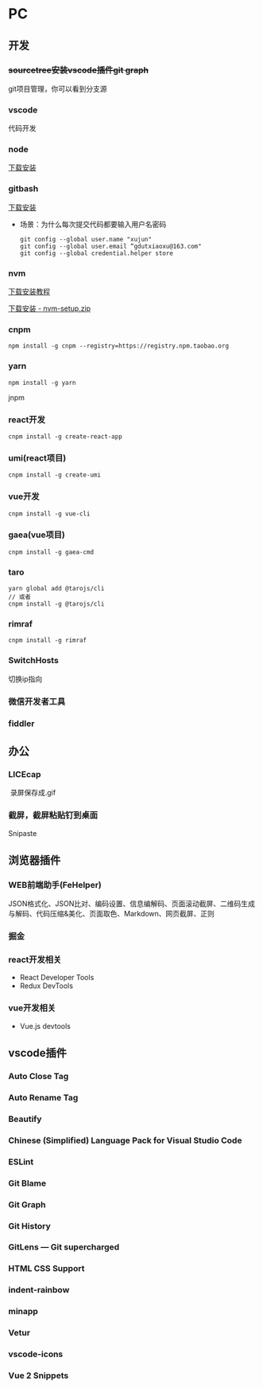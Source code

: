 # PC



## 开发

### ~~sourcetree安装vscode插件git graph~~

git项目管理，你可以看到分支源



### vscode

代码开发



### node

[下载安装](https://nodejs.org/en/)



### gitbash

[下载安装](https://gitforwindows.org/)

- 场景：为什么每次提交代码都要输入用户名密码

  [参考]: https://blog.csdn.net/gdutxiaoxu/article/details/79253737

  ```
  git config --global user.name "xujun"  
  git config --global user.email “gdutxiaoxu@163.com"
  git config --global credential.helper store
  ```


### nvm 

[下载安装教程](https://www.cnblogs.com/gaozejie/p/10689742.html)

[下载安装 - nvm-setup.zip](https://github.com/coreybutler/nvm-windows/releases)



### cnpm 

```
npm install -g cnpm --registry=https://registry.npm.taobao.org
```



### yarn 

```
npm install -g yarn
```



jnpm

### react开发

```
cnpm install -g create-react-app
```



### umi(react项目)

```
cnpm install -g create-umi
```



### vue开发

```
cnpm install -g vue-cli
```



### gaea(vue项目)

```
cnpm install -g gaea-cmd
```



### taro

```
yarn global add @tarojs/cli
// 或者
cnpm install -g @tarojs/cli
```



### rimraf

```
cnpm install -g rimraf
```



### SwitchHosts

切换ip指向



### 微信开发者工具



### fiddler





## 办公

### LICEcap

​       录屏保存成.gif



### 截屏，截屏粘贴钉到桌面

Snipaste



## 浏览器插件

### WEB前端助手(FeHelper)

JSON格式化、JSON比对、编码设置、信息编解码、页面滚动截屏、二维码生成与解码、代码压缩&美化、页面取色、Markdown、网页截屏、正则



### 掘金



### react开发相关

- React Developer Tools
- Redux DevTools



### vue开发相关

- Vue.js devtools





## vscode插件

### Auto Close Tag

### Auto Rename Tag

### Beautify

### Chinese (Simplified) Language Pack for Visual Studio Code

### ESLint

### Git Blame

### Git Graph

### Git History

### GitLens — Git supercharged

### HTML CSS Support

### indent-rainbow

### minapp

### Vetur

### vscode-icons

### Vue 2 Snippets